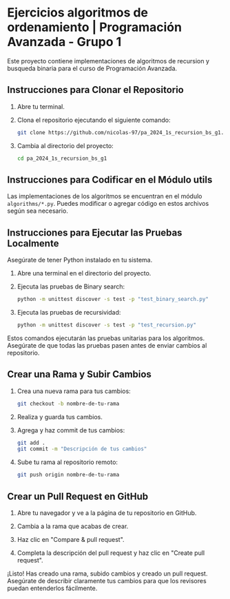 # Ejercicios algoritmos de ordenamiento | Programación Avanzada - Grupo 1

Este proyecto contiene implementaciones de algoritmos de recursion y busqueda binaria para el curso de Programación Avanzada.

## Instrucciones para Clonar el Repositorio

1. Abre tu terminal.

2. Clona el repositorio ejecutando el siguiente comando:

    ```bash
    git clone https://github.com/nicolas-97/pa_2024_1s_recursion_bs_g1.git
    ```

3. Cambia al directorio del proyecto:

    ```bash
    cd pa_2024_1s_recursion_bs_g1
    ```

## Instrucciones para Codificar en el Módulo utils

Las implementaciones de los algoritmos  se encuentran en el módulo `algorithms/*.py`. Puedes modificar o agregar código en estos archivos según sea necesario.

## Instrucciones para Ejecutar las Pruebas Localmente

Asegúrate de tener Python instalado en tu sistema.

1. Abre una terminal en el directorio del proyecto.

2. Ejecuta las pruebas de Binary search:

    ```bash
    python -m unittest discover -s test -p "test_binary_search.py"
    ```

3. Ejecuta las pruebas de recursividad:

    ```bash
    python -m unittest discover -s test -p "test_recursion.py"
    ```

Estos comandos ejecutarán las pruebas unitarias para los algoritmos. Asegúrate de que todas las pruebas pasen antes de enviar cambios al repositorio.

## Crear una Rama y Subir Cambios

1. Crea una nueva rama para tus cambios:

    ```bash
    git checkout -b nombre-de-tu-rama
    ```

2. Realiza y guarda tus cambios.

3. Agrega y haz commit de tus cambios:

    ```bash
    git add .
    git commit -m "Descripción de tus cambios"
    ```

4. Sube tu rama al repositorio remoto:

    ```bash
    git push origin nombre-de-tu-rama
    ```

## Crear un Pull Request en GitHub

1. Abre tu navegador y ve a la página de tu repositorio en GitHub.

2. Cambia a la rama que acabas de crear.

3. Haz clic en "Compare & pull request".

4. Completa la descripción del pull request y haz clic en "Create pull request".

¡Listo! Has creado una rama, subido cambios y creado un pull request. Asegúrate de describir claramente tus cambios para que los revisores puedan entenderlos fácilmente.

